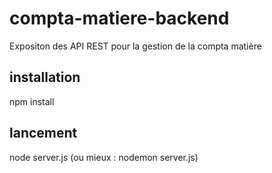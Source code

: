 # compta-matiere-backend
Expositon des API REST pour la gestion de la compta matière

## installation
npm install

## lancement
node server.js
(ou mieux : nodemon server.js)
